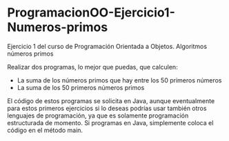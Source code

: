 # ProgramacionOO-Ejercicio1-Numeros-primos
Ejercicio 1 del curso de Programación Orientada a Objetos. Algoritmos números primos

Realizar dos programas, lo mejor que puedas, que calculen:

- La suma de los números primos que hay entre los 50 primeros números
- La suma de los 50 primeros números primos

El código de estos programas se solicita en Java, aunque eventualmente para estos primeros ejercicios si lo deseas podrías usar también otros lenguajes de programación, ya que es solamente programación estructurada de momento. Si programas en Java, simplemente coloca el código en el método main.